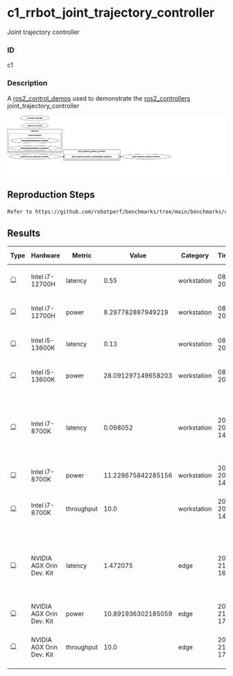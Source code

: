 # c1_rrbot_joint_trajectory_controller

Joint trajectory controller

### ID
c1

### Description
A [ros2_control_demos](https://github.com/ros-controls/ros2_control_demos) used to demonstrate the [ros2_controllers](https://github.com/ros-controls/ros2_controllers) joint_trajectory_controller


![](../../../imgs/c1_rrbot_joint_trajectory_controller.svg)

## Reproduction Steps

```bash
Refer to https://github.com/robotperf/benchmarks/tree/main/benchmarks/control/c1_rrbot_joint_trajectory_controller and review the launch files to reproduce this package.
```

## Results

| Type | Hardware | Metric | Value | Category | Timestamp | Note | Data Source |
| --- | --- | --- | --- | --- | --- | --- | --- |
| [:white_circle:](https://github.com/robotperf/benchmarks/blob/main/benchmarks/README.md#type) | Intel i7-12700H | latency | 0.55 | workstation | 08-07-2023 | mean 0.08 ms, rms 0.10 ms, max 0.55 ms, min 0.02 ms, lost 0.00%, update rate 10 Hz | [N/A](https://github.com/robotperf/rosbags/tree/main/N/A) |
| [:white_circle:](https://github.com/robotperf/benchmarks/blob/main/benchmarks/README.md#type) | Intel i7-12700H | power | 8.297782897949219 | workstation | 08-07-2023 | mean 0.08 ms, rms 0.10 ms, max 0.55 ms, min 0.02 ms, lost 0.00%, update rate 10 Hz | [N/A](https://github.com/robotperf/rosbags/tree/main/N/A) |
| [:white_circle:](https://github.com/robotperf/benchmarks/blob/main/benchmarks/README.md#type) | Intel i5-13600K | latency | 0.13 | workstation | 08-07-2023 | mean 0.02 ms, rms 0.03 ms, max 0.13 ms, min 0.01 ms, lost 0.00%, update rate 10 Hz | [N/A](https://github.com/robotperf/rosbags/tree/main/N/A) |
| [:white_circle:](https://github.com/robotperf/benchmarks/blob/main/benchmarks/README.md#type) | Intel i5-13600K | power | 28.091297149658203 | workstation | 08-07-2023 | mean 0.02 ms, rms 0.03 ms, max 0.13 ms, min 0.01 ms, lost 0.00%, update rate 10 Hz | [N/A](https://github.com/robotperf/rosbags/tree/main/N/A) |
| [:white_circle:](https://github.com/robotperf/benchmarks/blob/main/benchmarks/README.md#type) | Intel i7-8700K | latency | 0.098052 | workstation | 2023-07-20 14:12:00 | ✋mean_benchmark 0.036972090909090906, rms_benchmark 0.046425814648944845, max_benchmark 0.098052, min_benchmark 0.011147999999999998, lost messages 0.00 % | [simulation](https://github.com/robotperf/rosbags/tree/main/simulation) |
| [:white_circle:](https://github.com/robotperf/benchmarks/blob/main/benchmarks/README.md#type) | Intel i7-8700K | power | 11.228675842285156 | workstation | 2023-07-20 14:15:19 | ✋ | [simulation](https://github.com/robotperf/rosbags/tree/main/simulation) |
| [:white_circle:](https://github.com/robotperf/benchmarks/blob/main/benchmarks/README.md#type) | Intel i7-8700K | throughput | 10.0 | workstation | 2023-07-20 14:18:49 | ✋mean_benchmark 10.0, rms_benchmark 10.0, max_benchmark 10.01, min_benchmark 9.99, lost messages 0.00 % | [simulation](https://github.com/robotperf/rosbags/tree/main/simulation) |
| [:white_circle:](https://github.com/robotperf/benchmarks/blob/main/benchmarks/README.md#type) | NVIDIA AGX Orin Dev. Kit | latency | 1.472075 | edge | 2023-07-21 16:59:11 | ✋mean_benchmark 0.20849618525896416, rms_benchmark 0.236222650035889, max_benchmark 1.472075, min_benchmark 0.025216, lost messages 0.20 % | [simulation](https://github.com/robotperf/rosbags/tree/main/simulation) |
| [:white_circle:](https://github.com/robotperf/benchmarks/blob/main/benchmarks/README.md#type) | NVIDIA AGX Orin Dev. Kit | power | 10.891936302185059 | edge | 2023-07-21 17:24:12 | ✋ | [simulation](https://github.com/robotperf/rosbags/tree/main/simulation) |
| [:white_circle:](https://github.com/robotperf/benchmarks/blob/main/benchmarks/README.md#type) | NVIDIA AGX Orin Dev. Kit | throughput | 10.0 | edge | 2023-07-21 17:48:23 | ✋mean_benchmark 10.0, rms_benchmark 10.0, max_benchmark 10.03, min_benchmark 9.98, lost messages 0.20 % | [simulation](https://github.com/robotperf/rosbags/tree/main/simulation) |

